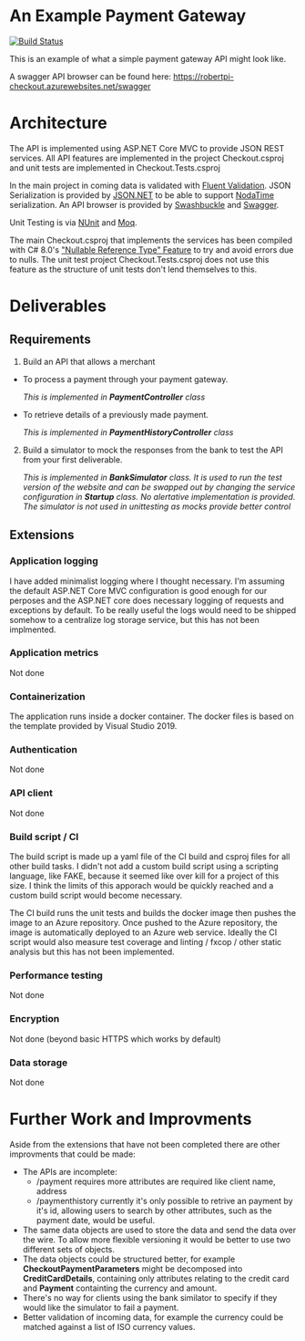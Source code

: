 An Example Payment Gateway
==========================

[![Build Status](https://dev.azure.com/robertfpickering/robertfpickering/_apis/build/status/robertpi.checkout?branchName=master)](https://dev.azure.com/robertfpickering/robertfpickering/_build/latest?definitionId=1&branchName=master)

This is an example of what a simple payment gateway API might look like.

A swagger API browser can be found here: https://robertpi-checkout.azurewebsites.net/swagger

# Architecture

The API is implemented using ASP.NET Core MVC to provide JSON REST services. All API features are implemented 
in the project Checkout.csproj and unit tests are implemented in Checkout.Tests.csproj 

In the main project in coming data
is validated with [Fluent Validation](https://fluentvalidation.net/). JSON Serialization is provided
by [JSON.NET](https://www.newtonsoft.com/json) to be able to support [NodaTime](https://nodatime.org/) 
serialization. An API browser is provided by [Swashbuckle](https://github.com/domaindrivendev/Swashbuckle.AspNetCore) 
and [Swagger](https://swagger.io/).

Unit Testing is via [NUnit](https://nunit.org) and [Moq](https://github.com/Moq/moq4/wiki/Quickstart).

The main Checkout.csproj that implements the services has been compiled with C# 8.0's 
["Nullable Reference Type" Feature](https://docs.microsoft.com/en-us/dotnet/csharp/nullable-references)
to try and avoid errors due to nulls. The unit test project Checkout.Tests.csproj does not use this feature
as the structure of unit tests don't lend themselves to this.

# Deliverables

## Requirements

1. Build an API that allows a merchant
  * To process a payment through your payment gateway. 
  
    *This is implemented in **PaymentController** class*

  * To retrieve details of a previously made payment. 
  
    *This is implemented in **PaymentHistoryController** class*

2. Build a simulator to mock the responses from the bank to test the API from your first deliverable. 

      *This is implemented in **BankSimulator** class. 
      It is used to run the test version of the website and can be swapped out by changing the service configuration in **Startup** class. 
      No alertative implementation is provided. The simulator is not used in unittesting as mocks provide better control*

## Extensions

### Application logging 

I have added minimalist logging where I thought necessary. I'm assuming the default ASP.NET Core MVC 
configuration is good enough for our perposes and the ASP.NET core does necessary logging of requests
and exceptions by default. To be really useful the logs would need to be shipped
somehow to a centralize log storage service, but this has not been implmented.

### Application metrics 

Not done

### Containerization 

The application runs inside a docker container. The docker files is based on the template
provided by Visual Studio 2019.

### Authentication 

Not done

### API client 

Not done

### Build script / CI 

The build script is made up a yaml file of the CI build and csproj files for all other build tasks.
I didn't not add a custom build script using a scripting language, like FAKE, because it seemed like over kill 
for a project of this size. I think the limits of this apporach would be quickly reached and a custom
build script would become necessary.

The CI build runs the unit tests and builds the docker image then pushes the image to an Azure repository. 
Once pushed to the Azure repository, the image is automatically deployed to an Azure web service.
Ideally the CI script would also measure test coverage and linting / fxcop / other static analysis but 
this has not been implemented.

### Performance testing 

Not done 

### Encryption 

Not done (beyond basic HTTPS which works by default)

### Data storage

Not done

# Further Work and Improvments

Aside from the extensions that have not been completed there are other improvments that could be made: 

* The APIs are incomplete:
  - /payment requires more attributes are required like client name, address
  - /paymenthistory currently it's only possible to retrive an payment by it's id, 
  allowing users to search by other attributes, such as the payment date, would be useful.
* The same data objects are used to store the data and send the data over the wire. To allow more 
flexible versioning it would be better to use two different sets of objects.
* The data objects could be structured better, for example **CheckoutPaymentParameters** might be 
decomposed into **CreditCardDetails**, containing only attributes relating to the credit card and 
**Payment** containting the currency and amount.
* There's no way for clients using the bank similator to specify if they would like the simulator to
fail a payment.
* Better validation of incoming data, for example the currency could be matched against 
a list of ISO currency values. 